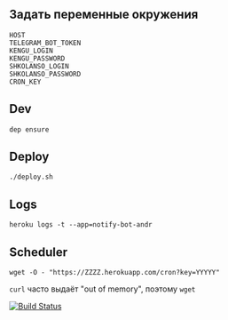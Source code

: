 ## Задать переменные окружения

```
HOST
TELEGRAM_BOT_TOKEN
KENGU_LOGIN
KENGU_PASSWORD
SHKOLANSO_LOGIN
SHKOLANSO_PASSWORD
CRON_KEY
```

## Dev

```
dep ensure
```

## Deploy
```
./deploy.sh
```

## Logs
```
heroku logs -t --app=notify-bot-andr
```

## Scheduler
```
wget -O - "https://ZZZZ.herokuapp.com/cron?key=YYYYY"
```

`curl` часто выдаёт "out of memory", поэтому `wget`


[![Build Status](https://travis-ci.com/denisov/notifier.svg?branch=master)](https://travis-ci.com/denisov/notifier)
